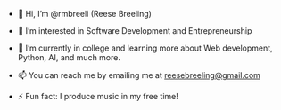 - 👋 Hi, I’m @rmbreeli (Reese Breeling)

- 👀 I’m interested in Software Development and Entrepreneurship
- 🌱 I’m currently in college and learning more about Web development, Python, AI, and much more. 
- 📫 You can reach me by emailing me at reesebreeling@gmail.com
- ⚡ Fun fact: I produce music in my free time!
